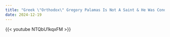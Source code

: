 ```yaml
---
title: "Greek \"Orthodox\" Gregory Palamas Is Not A Saint & He Was Condemned Before Vatican II"
date: 2024-12-19
---
```


{{< youtube NTQbU1kqxFM >}}
